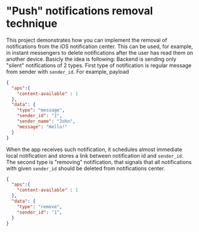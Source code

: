 # "Push" notifications removal technique

This project demonstrates how you can implement the removal of notifications from the iOS notification center. This can be used, for example, in instant messengers to delete notifications after the user has read them on another device. Basicly the idea is following:
Backend is sending only "silent" notifications of 2 types. First type of notification is regular message from sender with `sender_id`. For example, payload
```json
{
  "aps":{
    "content-available" : 1
  },
  "data": {
    "type": "message",
    "sender_id": "1",
    "sender_name": "John",
    "message": "Hello!"
  }
}
```
When the app receives such notification, it schedules almost immediate local notification and stores a link between notification id and `sender_id`.
The second type is "removing" notification, that signals that all notifications with given `sender_id` should be deleted from notifications center.
```json
{
  "aps":{
    "content-available" : 1
  },
  "data": {
    "type": "remove",
    "sender_id": "1",
  }
}
```
